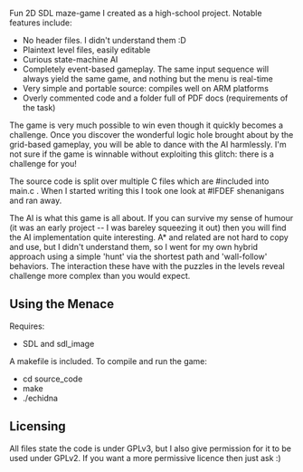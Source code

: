 Fun 2D SDL maze-game I created as a high-school project.  Notable features include:
* No header files.  I didn't understand them :D
* Plaintext level files, easily editable
* Curious state-machine AI
* Completely event-based gameplay.  The same input sequence will always yield the same game, and nothing but the menu is real-time
* Very simple and portable source: compiles well on ARM platforms
* Overly commented code and a folder full of PDF docs (requirements of the task)

The game is very much possible to win even though it quickly becomes a challenge.  Once you discover the wonderful logic hole brought about by the grid-based gameplay,  you will be able to dance with the AI harmlessly.  I'm not sure if the game is winnable without exploiting this glitch: there is a challenge for you!

The source code is split over multiple C files which are #included into main.c .  When I started writing this I took one look at #IFDEF shenanigans and ran away.

The AI is what this game is all about.  If you can survive my sense of humour (it was an early project -- I was bareley squeezing it out) then you will find the AI implementation quite interesting.  A* and related are not hard to copy and use, but I didn't understand them, so I went for my own hybrid approach using a simple 'hunt' via the shortest path and 'wall-follow' behaviors.  The interaction these have with the puzzles in the levels reveal challenge more complex than you would expect.

## Using the Menace
Requires:
* SDL and sdl_image

A makefile is included.  To compile and run the game:
* cd source_code
* make
* ./echidna

## Licensing
All files state the code is under GPLv3, but I also give permission for it to be used under GPLv2.  If you want a more permissive licence then just ask :)
